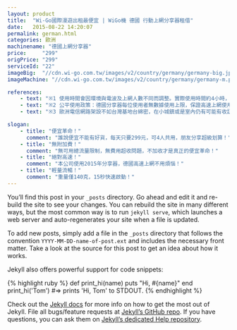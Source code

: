 ```yaml
---
layout: product
title:  "Wi-Go國際漫遊出租最便宜 | WiGo機 德國 行動上網分享器租借"
date:   2015-08-22 14:20:07
permalink: german.html
categories: 歐洲
machinename: "德國上網分享器"
price:     "299"
origPrice: "299"
serviceId: "22"
imageBig:  "//cdn.wi-go.com.tw/images/v2/country/germany/germany-big.jpg"
imageMachine: "//cdn.wi-go.com.tw/images/v2/country/germany/germany-m.png"

references:
    - text: "※1 使用時間會因環境與電波及上網人數不同而調整。實際使用時間約4小時，建議搭配行動電源使用。"
    - text: "※2 公平使用政策：德國分享器每位使用者無數據使用上限，保證高速上網使用量為400MB/日，若您超過此使用量，則有可能遭到限速56kbps，本公司對此情形無法退費。"
    - text: "※3 歐洲電信網路架設不如台灣基地台綿密，在小城鎮或是室內仍有可能有收訊死角，訊號強弱仍看當地現場狀況為主。"

slogan:
    - title: "便宜革命！"
      comment: "誰說便宜不能有好貨，每天只要299元，可4人共用，朋友分享超級划算！"
    - title: "無附加費！"
      comment: "無可用總流量限制，無費用超收問題，不加收才是真正的便宜革命！"
    - title: "絕對高速！"
      comment: "本公司使用2015年分享器，德國高速上網不用煩惱！"
    - title: "輕量流暢！"
      comment: "重量僅140克，15秒快速啟動！"
---
```


You’ll find this post in your `_posts` directory. Go ahead and edit it and re-build the site to see your changes. You can rebuild the site in many different ways, but the most common way is to run `jekyll serve`, which launches a web server and auto-regenerates your site when a file is updated.

To add new posts, simply add a file in the `_posts` directory that follows the convention `YYYY-MM-DD-name-of-post.ext` and includes the necessary front matter. Take a look at the source for this post to get an idea about how it works.

Jekyll also offers powerful support for code snippets:

{% highlight ruby %}
def print_hi(name)
  puts "Hi, #{name}"
end
print_hi('Tom')
#=> prints 'Hi, Tom' to STDOUT.
{% endhighlight %}

Check out the [Jekyll docs][jekyll] for more info on how to get the most out of Jekyll. File all bugs/feature requests at [Jekyll’s GitHub repo][jekyll-gh]. If you have questions, you can ask them on [Jekyll’s dedicated Help repository][jekyll-help].

[jekyll]:      http://jekyllrb.com
[jekyll-gh]:   https://github.com/jekyll/jekyll
[jekyll-help]: https://github.com/jekyll/jekyll-help
